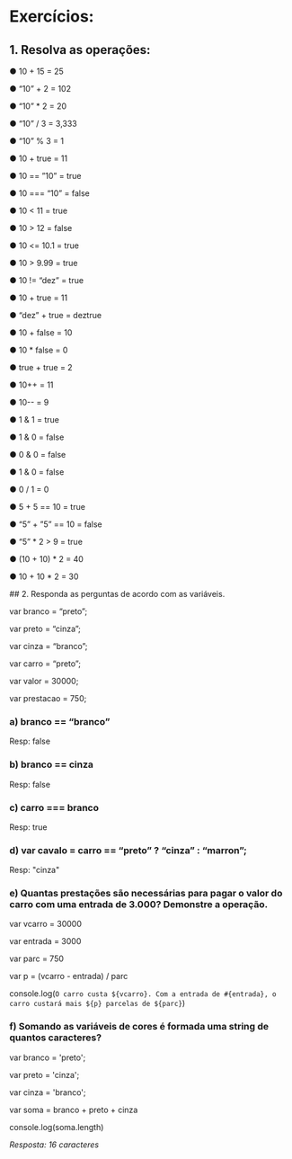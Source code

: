 # Exercícios:
## 1. Resolva as operações:
<p>● 10 + 15 = 25</p>
<p>● “10” + 2 = 102</p>
<p>● “10” * 2 = 20</p>
<p>● “10” / 3 = 3,333</p>
<p>● “10” % 3 = 1</p>
<p>● 10 + true = 11</p>
<p>● 10 == ”10” = true</p>
<p>● 10 === “10” = false</p>
<p>● 10 < 11 = true</p>
<p>● 10 > 12 = false</p>
<p>● 10 <= 10.1 = true</p>
<p>● 10 > 9.99 = true</p>
<p>● 10 != “dez” = true</p>
<p>● 10 + true = 11</p>
<p>● “dez” + true = deztrue</p>
<p>● 10 + false = 10</p>
<p>● 10 * false = 0</p>
<p>● true + true = 2</p>
<p>● 10++ = 11</p>
<p>● 10-- = 9</p>
<p>● 1 & 1 = true</p>
<p>● 1 & 0 = false</p>
<p>● 0 & 0 = false</p>
<p>● 1 & 0 = false</p>
<p>● 0 / 1 = 0 </p>
<p>● 5 + 5 == 10 = true</p>
<p>● “5” + ”5” == 10 = false</p>
<p>● “5” * 2 > 9 = true</p>
<p>● (10 + 10) * 2 = 40</p>
<p>● 10 + 10 * 2 = 30</p>
## 2. Responda as perguntas de acordo com as variáveis.
<p>var branco = “preto”;</p>
<p>var preto = “cinza”;</p>
<p>var cinza = “branco”;</p>
<p>var carro = “preto”;</p>
<p>var valor = 30000;</p>
<p>var prestacao = 750;</p>

### a) branco == “branco”  
Resp: false

### b) branco == cinza     
Resp: false

### c) carro === branco    
Resp: true

### d) var cavalo = carro == “preto” ? “cinza” : “marron”;  
Resp: "cinza"

### e) Quantas prestações são necessárias para pagar o valor do carro com uma entrada de 3.000? Demonstre a operação. 

<p>var vcarro = 30000</p>
<p>var entrada = 3000</p>
<p>var parc = 750</p>

var p = (vcarro - entrada) / parc

console.log(`O carro custa ${vcarro}. Com a entrada de #{entrada}, o carro custará mais ${p} parcelas de ${parc}`)

### f) Somando as variáveis de cores é formada uma string de quantos caracteres?

<p>var branco = 'preto';</p>
<p>var preto = 'cinza';</p>
<p>var cinza = 'branco';</p>

var soma = branco + preto + cinza

console.log(soma.length)

*Resposta: 16 caracteres*